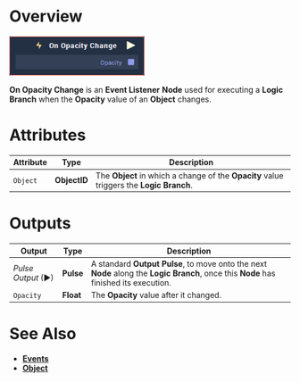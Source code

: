 # Overview

![The On Opacity Change Node.](../../../.gitbook/assets/node-on-opacity-change.png)

**On Opacity Change** is an **Event Listener** **Node** used for executing a **Logic Branch** when the **Opacity** value of an **Object** changes.

# Attributes

|Attribute|Type|Description|
|---|---|---|
| `Object` | **ObjectID** | The **Object** in which a change of the **Opacity** value triggers the **Logic Branch**. |



# Outputs

|Output|Type|Description|
|---|---|---|
|*Pulse Output* (►)|**Pulse**|A standard **Output Pulse**, to move onto the next **Node** along the **Logic Branch**, once this **Node** has finished its execution.|
| `Opacity` | **Float** | The **Opacity** value after it changed. |

# See Also

* [**Events**](../README.md)
* [**Object**](README.md)

